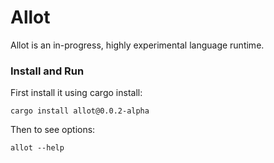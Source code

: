 # Allot

Allot is an in-progress, highly experimental language runtime.

### Install and Run

First install it using cargo install:
```shell
cargo install allot@0.0.2-alpha
```

Then to see options:
```shell
allot --help
```
